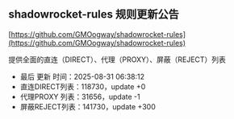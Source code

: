 ## shadowrocket-rules 规则更新公告

[https://github.com/GMOogway/shadowrocket-rules](https://github.com/GMOogway/shadowrocket-rules)

提供全面的直连（DIRECT）、代理（PROXY）、屏蔽（REJECT）列表
- 最后 更新 时间：2025-08-31 06:38:12
- 直连DIRECT列表：118730，update +0
- 代理PROXY 列表：31656，update -1
- 屏蔽REJECT列表：141730，update +300